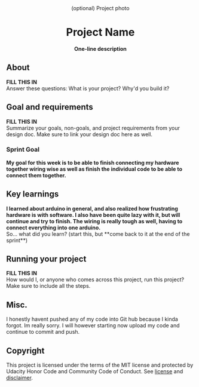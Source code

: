<div align="center">(optional) Project photo</div>
<h1 align="center">Project Name</h1>
<p align="center"><strong>One-line description</strong>
<br/>

<h2>About</h2>
<strong>FILL THIS IN</strong><br/>
Answer these questions: What is your project? Why'd you build it?

<h2>Goal and requirements</h2>
<strong>FILL THIS IN</strong><br/>
 Summarize your goals, non-goals, and project requirements from your design doc. Make sure to link your design doc here as well.
 
 <h3>Sprint Goal</h3>
<strong> My goal for this week is to be able to finish connecting my hardware together wiring wise as well as finish the individual code to be able to connect them together.</strong><br/>

<h2>Key learnings</h2>
<strong>I learned about arduino in general, and also realized how frustrating hardware is with software. I also have been quite lazy with it, but will continue and try to finish. The wiring is really tough as well, 
having to connect everything into one arduino.</strong><br/>
So... what did you learn? (start this, but **come back to it at the end of the sprint**)

<h2>Running your project</h2>
<strong>FILL THIS IN</strong><br/>
How would I, or anyone who comes across this project, run this project? Make sure to include all the steps.

<h2>Misc.</h2>
I honestly havent pushed any of my code into Git hub because I kinda forgot. Im really sorry. I will however starting now upload my code and continue to commit and push.

<h2>Copyright</h2>
This project is licensed under the terms of the MIT license and protected by Udacity Honor Code and Community Code of Conduct. See <a href="LICENSE.md">license</a> and <a href="LICENSE.DISCLAIMER.md">disclaimer</a>.
